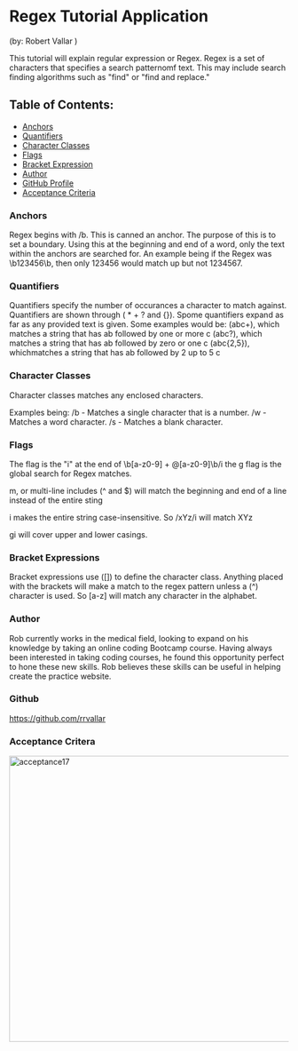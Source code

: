 # Regex Tutorial Application

(by: Robert Vallar )

This tutorial will explain regular expression or Regex. Regex is a set of characters that specifies a search patternomf text. This may include search finding algorithms such as "find" or "find and replace."

## Table of Contents:

- [Anchors](#Anchors)
- [Quantifiers](#Quantifiers)
- [Character Classes](#Character-Classes)
- [Flags](#Flags)
- [Bracket Expression](#Bracket-Expressions)
- [Author](#Author)
- [GitHub Profile](#Github)
- [Acceptance Criteria](#Acceptance-Criteria)

### Anchors

Regex begins with /b. This is canned an anchor. The purpose of this is to set a boundary. Using this at the beginning and end of a word, only the text within the anchors are searched for. An example being if the Regex was \b123456\b, then only 123456 would match up but not 1234567.

### Quantifiers

Quantifiers specify the number of occurances a character to match against. Quantifiers are shown through ( \* + ? and {}).
Spome quantifiers expand as far as any provided text is given.
Some examples would be:
(abc+), which matches a string that has ab followed by one or more c
(abc?), which matches a string that has ab followed by zero or one c
(abc{2,5}), whichmatches a string that has ab followed by 2 up to 5 c

### Character Classes

Character classes matches any enclosed characters.

Examples being:
/b - Matches a single character that is a number.
/w - Matches a word character.
/s - Matches a blank character.

### Flags

The flag is the "i" at the end of \b[a-z0-9] + @[a-z0-9]\b/i
the g flag is the global search for Regex matches.

m, or multi-line includes (^ and $) will match the beginning and end of a line instead of the entire sting

i makes the entire string case-insensitive. So /xYz/i will match XYz

gi will cover upper and lower casings.

### Bracket Expressions

Bracket expressions use ([]) to define the character class. Anything placed with the brackets will make a match to the regex pattern unless a (^) character is used. So [a-z] will match any character in the alphabet.

### Author

Rob currently works in the medical field, looking to expand on his knowledge by taking an online coding Bootcamp course. Having always been interested in taking coding courses, he found this opportunity perfect to hone these new skills. Rob believes these skills can be useful in helping create the practice website.

### Github

https://github.com/rrvallar

### Acceptance Critera
<img width="515" alt="acceptance17" src="https://user-images.githubusercontent.com/103392875/195167778-a959fae5-3160-47e2-b059-327252732ff9.png">


